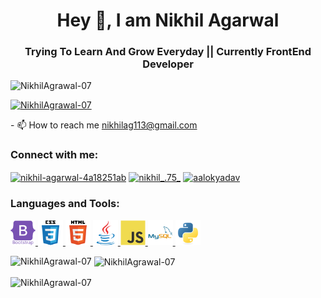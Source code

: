 <h1 align="center">Hey 👋, I am Nikhil Agarwal</h1>
<h3 align="center">Trying To Learn And Grow Everyday || Currently FrontEnd Developer</h3>

<p align="left"> <img src="https://komarev.com/ghpvc/?username=NikhilAgrawal-07&label=Profile%20views&color=0e75b6&style=flat" alt="NikhilAgrawal-07" /> </p>

<p align="left"> <a href="https://github.com/ryo-ma/github-profile-trophy"><img src="https://github-profile-trophy.vercel.app/?username=NikhilAgrawal-07" alt="NikhilAgrawal-07" /></a> </p>
- 📫 How to reach me <a href="mailto:nikhilag113@gmail.com" alt="nikhilag113@gmail.com">nikhilag113@gmail.com</a>
<h3 align="left">Connect with me:</h3>
<p align="left">
<a href="https://www.linkedin.com/in/nikhil-agarwal-4a18251ab/" target="blank"><img align="center" src="https://raw.githubusercontent.com/rahuldkjain/github-profile-readme-generator/master/src/images/icons/Social/linked-in-alt.svg" alt="nikhil-agarwal-4a18251ab" height="30" width="40" /></a>
<a href="https://www.instagram.com/nikhil_.75_/" target="blank"><img align="center" src="https://raw.githubusercontent.com/rahuldkjain/github-profile-readme-generator/master/src/images/icons/Social/instagram.svg" alt="nikhil_.75_" height="30" width="40" /></a>
<a href="https://leetcode.com/Nikhil_Agarwal07/" target="blank"><img align="center" src="https://raw.githubusercontent.com/rahuldkjain/github-profile-readme-generator/master/src/images/icons/Social/leet-code.svg" alt="aalokyadav" height="30" width="40" /></a>
</p>
<h3 align="left">Languages and Tools:</h3>
<p align="left"> 
 <a href="https://getbootstrap.com" target="_blank"> <img src="https://raw.githubusercontent.com/devicons/devicon/master/icons/bootstrap/bootstrap-plain-wordmark.svg" alt="bootstrap" width="40" height="40"/> </a> <a href="https://www.w3schools.com/css/" target="_blank"> <img src="https://raw.githubusercontent.com/devicons/devicon/master/icons/css3/css3-original-wordmark.svg" alt="css3" width="40" height="40"/> </a> 
 <a href="https://www.w3.org/html/" target="_blank"> <img src="https://raw.githubusercontent.com/devicons/devicon/master/icons/html5/html5-original-wordmark.svg" alt="html5" width="40" height="40"/> </a> <a href="https://www.java.com" target="_blank"> <img src="https://raw.githubusercontent.com/devicons/devicon/master/icons/java/java-original.svg" alt="java" width="40" height="40"/> </a> <a href="https://developer.mozilla.org/en-US/docs/Web/JavaScript" target="_blank"> <img src="https://raw.githubusercontent.com/devicons/devicon/master/icons/javascript/javascript-original.svg" alt="javascript" width="40" height="40"/> </a>  <a href="https://www.mysql.com/" target="_blank"> <img src="https://raw.githubusercontent.com/devicons/devicon/master/icons/mysql/mysql-original-wordmark.svg" alt="mysql" width="40" height="40"/> </a>  </a> <a href="https://www.python.org" target="_blank"> <img src="https://raw.githubusercontent.com/devicons/devicon/master/icons/python/python-original.svg" alt="python" width="40" height="40"/> </a> </p>
<p><img align="left" src="https://github-readme-stats.vercel.app/api/top-langs?username=NikhilAgrawal-07&show_icons=true&locale=en&layout=compact" alt="NikhilAgrawal-07" /></p>
<p>&nbsp;<img align="center" src="https://github-readme-stats.vercel.app/api?username=NikhilAgrawal-07&show_icons=true&locale=en" alt="NikhilAgrawal-07" /></p>
<p><img align="center" src="https://github-readme-streak-stats.herokuapp.com/?user=NikhilAgrawal-07&" alt="NikhilAgrawal-07" /></p>
